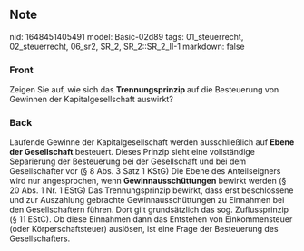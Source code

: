 ## Note
nid: 1648451405491
model: Basic-02d89
tags: 01_steuerrecht, 02_steuerrecht, 06_sr2, SR_2, SR_2::SR_2_II-1
markdown: false

### Front
Zeigen Sie auf, wie sich das <b>Trennungsprinzip </b>auf die Besteuerung von Gewinnen der Kapitalgesellschaft auswirkt?

### Back
Laufende Gewinne der Kapitalgesellschaft werden ausschließlich auf
<b>Ebene der Gesellschaft</b> besteuert. Dieses Prinzip sieht eine
vollständige Separierung der Besteuerung bei der Gesellschaft und
bei dem Gesellschafter vor (§ 8 Abs. 3 Satz 1 KStG) Die Ebene des
Anteilseigners wird nur angesprochen, wenn
<b>Gewinnausschüttungen</b> bewirkt werden (§ 20 Abs. 1 Nr. 1 EStG)
Das Trennungsprinzip bewirkt, dass erst beschlossene und zur
Auszahlung gebrachte Gewinnausschüttungen zu Einnahmen bei den
Gesellschaftern führen. Dort gilt grundsätzlich das sog.
Zuflussprinzip (§ 11 EStC). Ob diese Einnahmen dann das Entstehen
von Einkommensteuer (oder Körperschaftsteuer) auslösen, ist eine
Frage der Besteuerung des Gesellschafters.
